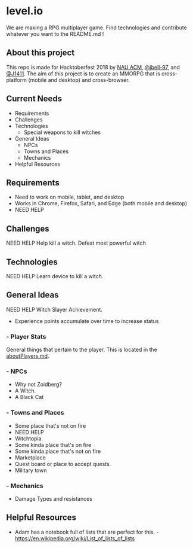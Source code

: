 # level.io
We are making a RPG multiplayer game. Find technologies and contribute whatever you want to the README.md !

## About this project
This repo is made for Hacktoberfest 2018 by [NAU ACM](http://nau.edu/acm), [@jbell-97](https://github.com/jbell-97), and [@J1411](https://github.com/J1411). The aim of this project is to create an MMORPG that is cross-platform (mobile and desktop) and cross-browser.

## Current Needs
- Requirements
- Challenges
- Technologies
  - Special weapons to kill witches
- General Ideas
  - NPCs
  - Towns and Places
  - Mechanics
- Helpful Resources

## Requirements
- Need to work on mobile, tablet, and desktop
- Works in Chrome, Firefox, Safari, and Edge (both mobile and desktop)
- NEED HELP

## Challenges
NEED HELP
Help kill a witch.
Defeat most powerful witch

## Technologies
NEED HELP
Learn device to kill a witch.

## General Ideas
NEED HELP
Witch Slayer Achievement. 
- Experience points accumulate over time to increase status

### - Player Stats
General things that pertain to the player. This is located in the [aboutPlayers.md](./aboutPlayers.md).

### - NPCs
- Why not Zoidberg?
- A Witch.
- A Black Cat

### - Towns and Places
- Some place that's not on fire
- NEED HELP
- Witchtopia.
- Some kinda place that's on fire
- Some kinda place that's not on fire
- Marketplace
- Quest board or place to accept quests.
- Military town

### - Mechanics
- Damage Types and resistances

## Helpful Resources
- Adam has a notebook full of lists that are perfect for this.
-https://en.wikipedia.org/wiki/List_of_lists_of_lists
